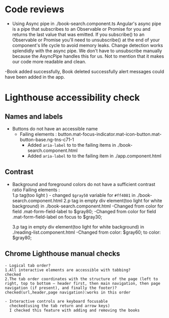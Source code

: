 # Code reviews

- Using Async pipe in ./book-search.component.ts
Angular's async pipe is a pipe that subscribes to an Observable or Promise for you and returns the last value that was emitted.
If you subscribe() to an Observable or Promise you'll need to unsubscribe() at the end of your component's life cycle to avoid memory leaks.
Change detection works splendidly with the async pipe.
We don't have to unsubscribe manually because the AsyncPipe handles this for us.
Not to mention that it makes our code more readable and clean.

-Book added successfully, Book deleted successfully alert messages could have been added in the app.

# Lighthouse accessibility check

## Names and labels
- Buttons do not have an accessible name
    - Failing elements :
       button.mat-focus-indicator.mat-icon-button.mat-button-base.ng-tns-c71-1
        - Added `aria-label` to to the failing items in ./book-search.component.html
         - Added `aria-label` to to the failing item in ./app.component.html
       

## Contrast
- Background and foreground colors do not have a sufficient contrast ratio
   Failing elements :  
    1.p tag(too light )
       - changed `$gray50` variable for `#ff4081` in ./book-search.component.html
    2.p tag in empty div element(too light for white background) in ./book-search.component.html
    -Changed from  color for field .mat-form-field-label  to $gray80;
    -Changed from  color for field .mat-form-field-label on focus   to $gray30;
    
    3.p tag in empty div element(too light for white background) in ./reading-list.component.html
    -Changed from  color: $gray60; to color: $gray80;


## Chrome Lighthouse manual checks

    - Logical tab order? 
    1.All interactive elements are accessible with tabbing?
    checked 
    2.The tab order coordinates with the structure of the page (left to right, top to bottom – header first, then main navigation, then page navigation (if present), and finally the footer)?
    checked(url,header,page navigation):works in this order

    - Interactive controls are keyboard focusable 
      checked(using the tab return and arrow keys)
      I checked this feature with adding and removing the books 

